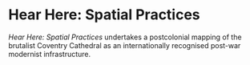 # Hear Here: Spatial Practices

*Hear Here: Spatial Practices* undertakes a postcolonial mapping of the brutalist Coventry Cathedral as an internationally recognised post-war modernist infrastructure.